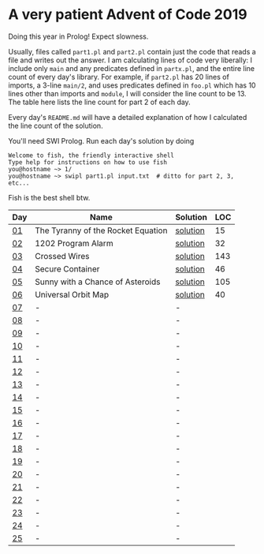 # A very patient Advent of Code 2019

Doing this year in Prolog! Expect slowness.

Usually, files called `part1.pl` and `part2.pl` contain just the code that reads
a file and writes out the answer. I am calculating lines of code very liberally:
I include only `main` and any predicates defined in `partx.pl`, and the entire
line count of every day's library. For example, if `part2.pl` has 20 lines of
imports, a 3-line `main/2`, and uses predicates defined in `foo.pl` which has
10 lines other than imports and `module`, I will consider the line count to be 13.
The table here lists the line count for part 2 of each day.

Every day's `README.md` will have a detailed
explanation of how I calculated the line count of the solution.


You'll need SWI Prolog. Run each day's solution by doing
```
Welcome to fish, the friendly interactive shell
Type help for instructions on how to use fish
you@hostname ~> 1/
you@hostname ~> swipl part1.pl input.txt  # ditto for part 2, 3, etc...
```
Fish is the best shell btw.


|Day|Name|Solution|LOC|
|---|---|---|---|
|[01](https://adventofcode.com/2019/day/1)|The Tyranny of the Rocket Equation|[solution](/1)|15|
|[02](https://adventofcode.com/2019/day/2)|1202 Program Alarm|[solution](/2)|32|
|[03](https://adventofcode.com/2019/day/3)|Crossed Wires|[solution](/3)|143|
|[04](https://adventofcode.com/2019/day/4)|Secure Container|[solution](/4)|46|
|[05](https://adventofcode.com/2019/day/5)|Sunny with a Chance of Asteroids|[solution](/5)|105|
|[06](https://adventofcode.com/2019/day/6)|Universal Orbit Map|[solution](/6)|40|
|[07](https://adventofcode.com/2019/day/7)|-|-|
|[08](https://adventofcode.com/2019/day/8)|-|-|
|[09](https://adventofcode.com/2019/day/9)|-|-|
|[10](https://adventofcode.com/2019/day/10)|-|-|
|[11](https://adventofcode.com/2019/day/11)|-|-|
|[12](https://adventofcode.com/2019/day/12)|-|-|
|[13](https://adventofcode.com/2019/day/13)|-|-|
|[14](https://adventofcode.com/2019/day/14)|-|-|
|[15](https://adventofcode.com/2019/day/15)|-|-|
|[16](https://adventofcode.com/2019/day/16)|-|-|
|[17](https://adventofcode.com/2019/day/17)|-|-|
|[18](https://adventofcode.com/2019/day/18)|-|-|
|[19](https://adventofcode.com/2019/day/19)|-|-|
|[20](https://adventofcode.com/2019/day/20)|-|-|
|[21](https://adventofcode.com/2019/day/21)|-|-|
|[22](https://adventofcode.com/2019/day/22)|-|-|
|[23](https://adventofcode.com/2019/day/23)|-|-|
|[24](https://adventofcode.com/2019/day/24)|-|-|
|[25](https://adventofcode.com/2019/day/25)|-|-|
